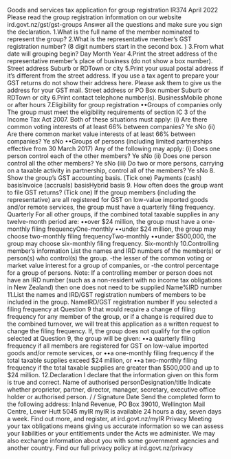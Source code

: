 Goods and services tax application for group registration IR374 April 2022 Please read the group registration information on our website ird.govt.nz/gst/gst-groups Answer all the questions and make sure you sign the declaration. 1.What is the full name of the member nominated to represent the group? 2.What is the representative member’s GST registration number? (8 digit numbers start in the second box. ) 3.From what date will grouping begin? Day Month Year 4.Print the street address of the representative member’s place of business (do not show a box number). Street address Suburb or RDTown or city 5.Print your usual postal address if it’s different from the street address. If you use a tax agent to prepare your GST returns do not show their address here. Please ask them to give us the address for your GST mail. Street address or PO Box number Suburb or RDTown or city 6.Print contact telephone number(s). BusinessMobile phone or after hours 7.Eligibility for group registration ••Groups of companies only The group must meet the eligibility requirements of section IC 3 of the Income Tax Act 2007. Both of these situations must apply: (i) Are there common voting interests of at least 66% between companies? Ye sNo (ii) Are there common market value interests of at least 66% between companies? Ye sNo ••Groups of persons (including limited partnerships effective from 30 March 2017) Any of the following may apply: (i) Does one person control each of the other members? Ye sNo (ii) Does one person control all the other members? Ye sNo (iii) Do two or more persons, carrying on a taxable activity in partnership, control all of the members? Ye sNo 8. Show the group’s GST accounting basis. (Tick one) Payments (cash) basisInvoice (accruals) basisHybrid basis 9. How often does the group want to file GST returns? (Tick one) If the group members (including the representative) are all registered for GST on low-value imported goods and/or remote services, the group must have a quarterly filing frequency. Quarterly For all other groups, if the combined total taxable supplies in any twelve-month period are: ••over $24 million, the group must have a one-monthly filing frequencyOne-monthly ••under $24 million, the group may choose two-monthly filing frequencyTwo-monthly ••under $500,000, the group may choose six-monthly filing frequency. Six-monthly 10.Controlling member’s information List the names and IRD numbers of the member(s) or person(s) who control(s) the group. -the lesser of the common voting or market value interest for a group of companies, or -the control percentage for a group of persons. Note: If a controlling member or person does not have an IRD number (such as a non-resident with no income tax obligations in New Zealand) then one does not need to be supplied Name%IRD number 11.List the names and IRD/GST registration numbers of members to be included in the group. NameIRD/GST registration number If you selected a filing frequency at Question 9 that would require a change of filing frequency for any member of the group, or if a change is required due to the combined turnover, we will treat this application as a written request to change the filing frequency. If, the group does not qualify for the option selected at Question 9, the group will be given: ••a quarterly filing frequency if all members are registered for GST on low-value imported goods and/or remote services, or ••a one-monthly filing frequency if the total taxable supplies exceed $24 million, or ••a two-monthly filing frequency if the total taxable supplies are greater than $500,000 and up to $24 million. 12.Declaration I declare that the information given on this form is true and correct. Name of authorised personDesignation/title Indicate whether proprietor, partner, director, manager, secretary, executive office holder or authorised person. / / Signature Date Send the completed form to the following address: Inland Revenue, PO Box 39010, Wellington Mail Centre, Lower Hutt 5045 myIR myIR is available 24 hours a day, seven days a week. Find out more, and register, at ird.govt.nz/myIR Privacy Meeting your tax obligations means giving us accurate information so we can assess your liabilities or your entitlements under the Acts we administer. We may also exchange information about you with some government agencies and another country. Find our full privacy policy at ird.govt.nz/privacy